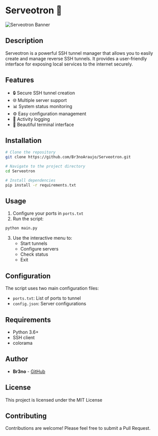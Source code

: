 # Serveotron 🚀

![Serveotron Banner](https://i.imgur.com/K6X9Dny.png)

## Description
Serveotron is a powerful SSH tunnel manager that allows you to easily create and manage reverse SSH tunnels. It provides a user-friendly interface for exposing local services to the internet securely.

## Features
- 🔒 Secure SSH tunnel creation
- 🌐 Multiple server support
- 📊 System status monitoring
- ⚙️ Easy configuration management
- 📝 Activity logging
- 🎨 Beautiful terminal interface

## Installation
```bash
# Clone the repository
git clone https://github.com/Br3noAraujo/Serveotron.git

# Navigate to the project directory
cd Serveotron

# Install dependencies
pip install -r requirements.txt
```

## Usage
1. Configure your ports in `ports.txt`
2. Run the script:
```bash
python main.py
```

3. Use the interactive menu to:
   - Start tunnels
   - Configure servers
   - Check status
   - Exit

## Configuration
The script uses two main configuration files:
- `ports.txt`: List of ports to tunnel
- `config.json`: Server configurations

## Requirements
- Python 3.6+
- SSH client
- colorama

## Author
- **Br3no** - [GitHub](https://github.com/Br3noAraujo)

## License
This project is licensed under the MIT License

## Contributing
Contributions are welcome! Please feel free to submit a Pull Request. 

